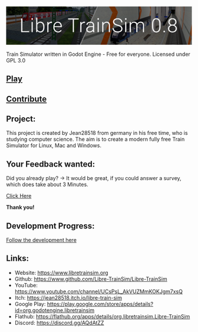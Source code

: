 ![Banner](LibreTrainSimLogo.png)

Train Simulator written in Godot Engine - Free for everyone. Licensed under GPL 3.0

## [Play](https://www.libretrainsim.org/download)

## [Contribute](https://github.com/Libre-TrainSim/Libre-TrainSim/wiki/Contribute-to-Libre-TrainSim)

## Project:
This project is created by Jean28518 from germany in his free time, who is studying computer science. The aim is to create a modern fully free Train Simulator for Linux, Mac and Windows.

## Your Feedback wanted:
Did you already play? -> It would be great, if you could answer a survey, which does take about 3 Minutes.

[Click Here](https://www.libretrainsim.org/feedback)

**Thank you!**

## Development Progress:
[Follow the development here](https://github.com/Libre-TrainSim/Libre-TrainSim/projects)

## Links:
- Website: https://www.libretrainsim.org
- Github: https://www.github.com/Libre-TrainSim/Libre-TrainSim
- YouTube: https://www.youtube.com/channel/UCsPsL_AkVUZMmKOKJgm7xsQ
- Itch: https://jean28518.itch.io/libre-train-sim
- Google Play: https://play.google.com/store/apps/details?id=org.godotengine.libretrainsim
- Flathub: https://flathub.org/apps/details/org.libretrainsim.Libre-TrainSim
- Discord: https://discord.gg/AQdAtZZ
